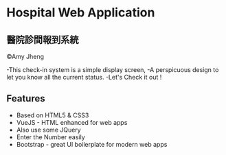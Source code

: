 # Hospital Web Application
## 醫院診間報到系統 
&copy;Amy Jheng

-This check-in system is a simple display screen, 
-A perspicuous design to let you know all the current status.
-Let's Check it out !

## Features
- Based on HTML5 & CSS3
- VueJS - HTML enhanced for web apps
- Also use some JQuery
- Enter the Number easily
- Bootstrap - great UI boilerplate for modern web apps

